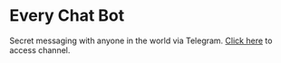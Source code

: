 # Every Chat Bot

Secret messaging with anyone in the world via Telegram. [Click here](https://t.me/every_chat_bot) to access channel.
